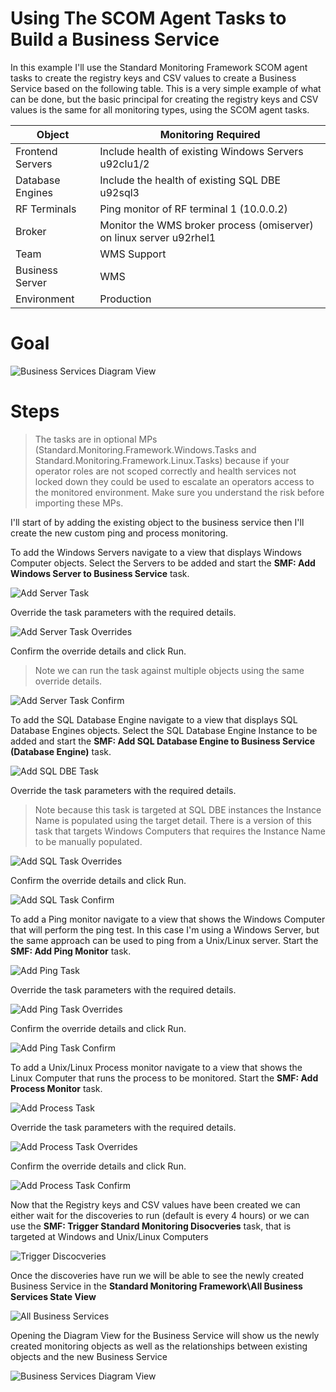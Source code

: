 # **Using The SCOM Agent Tasks to Build a Business Service**
In this example I'll use the Standard Monitoring Framework SCOM agent tasks to create the registry keys and CSV values to create a Business Service based on the following table. This is a very simple example of what can be done, but the basic principal for creating the registry keys and CSV values is the same for all monitoring types, using the SCOM agent tasks.  

|Object|Monitoring Required|
|-|-|
|Frontend Servers|Include health of existing Windows Servers u92clu1/2|
|Database Engines|Include the health of existing SQL DBE u92sql3|
|RF Terminals|Ping monitor of RF terminal 1 (10.0.0.2)
|Broker|Monitor the WMS broker process (omiserver) on linux server u92rhel1 
|Team|WMS Support|
|Business Server|WMS|
|Environment|Production|

# Goal 

![Business Services Diagram View](./Screencaps/SCOM%20Task%20Deployment%20Example%20015.png)

# Steps

> The tasks are in optional MPs (Standard.Monitoring.Framework.Windows.Tasks and Standard.Monitoring.Framework.Linux.Tasks) because if your operator roles are not scoped correctly and health services not locked down they could be used to escalate an operators access to the monitored environment. Make sure you understand the risk before importing these MPs.

I'll start of by adding the existing object to the business service then I'll create the new custom ping and process monitoring.


To add the Windows Servers navigate to a view that displays Windows Computer objects. Select the Servers to be added and start the **SMF: Add Windows Server to Business Service** task.

![Add Server Task](./Screencaps/SCOM%20Task%20Deployment%20Example%20001.png)

Override the task parameters with the required details.

![Add Server Task Overrides](./Screencaps/SCOM%20Task%20Deployment%20Example%20002.png)

Confirm the override details and click Run. 
>Note we can run the task against multiple objects using the same override details.

![Add Server Task Confirm](./Screencaps/SCOM%20Task%20Deployment%20Example%20003.png)

To add the SQL Database Engine navigate to a view that displays SQL Database Engines objects. Select the SQL Database Engine Instance to be added and start the **SMF: Add SQL Database Engine to Business Service (Database Engine)** task.

![Add SQL DBE Task ](./Screencaps/SCOM%20Task%20Deployment%20Example%20004.png)

Override the task parameters with the required details. 
>Note because this task is targeted at SQL DBE instances the Instance Name is populated using the target detail. There is a version of this task that targets Windows Computers that requires the Instance Name to be manually populated.

![Add SQL Task Overrides](./Screencaps/SCOM%20Task%20Deployment%20Example%20005.png)

Confirm the override details and click Run. 

![Add SQL Task Confirm](./Screencaps/SCOM%20Task%20Deployment%20Example%20006.png)

To add a Ping monitor navigate to a view that shows the Windows Computer that will perform the ping test. In this case I'm using a Windows Server, but the same approach can be used to ping from a Unix/Linux server. Start the **SMF: Add Ping Monitor** task.

![Add Ping Task](./Screencaps/SCOM%20Task%20Deployment%20Example%20007.png)

Override the task parameters with the required details. 

![Add Ping Task Overrides](./Screencaps/SCOM%20Task%20Deployment%20Example%20008.png)

Confirm the override details and click Run. 

![Add Ping Task Confirm](./Screencaps/SCOM%20Task%20Deployment%20Example%20009.png)

To add a Unix/Linux Process monitor navigate to a view that shows the Linux Computer that runs the process to be monitored. Start the **SMF: Add Process Monitor** task.

![Add Process Task](./Screencaps/SCOM%20Task%20Deployment%20Example%20010.png)

Override the task parameters with the required details. 

![Add Process Task Overrides](./Screencaps/SCOM%20Task%20Deployment%20Example%20011.png)

Confirm the override details and click Run. 

![Add Process Task Confirm](./Screencaps/SCOM%20Task%20Deployment%20Example%20012.png)

Now that the Registry keys and CSV values have been created we can either wait for the discoveries to run (default is every 4 hours) or we can use the **SMF: Trigger Standard Monitoring Disocveries** task, that is targeted at Windows and Unix/Linux Computers

![Trigger Discocveries](./Screencaps/SCOM%20Task%20Deployment%20Example%20013.png)

Once the discoveries have run we will be able to see the newly created Business Service in the **Standard Monitoring Framework\All Business Services State View**

![All Business Services](./Screencaps/SCOM%20Task%20Deployment%20Example%20014.png)

Opening the Diagram View for the Business Service will show us the newly created monitoring objects as well as the relationships between existing objects and the new Business Service

![Business Services Diagram View](./Screencaps/SCOM%20Task%20Deployment%20Example%20015.png)

